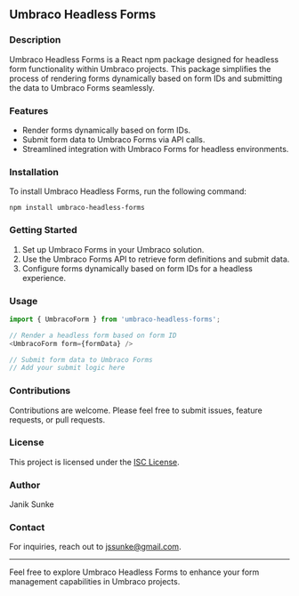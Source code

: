 ## Umbraco Headless Forms

### Description
Umbraco Headless Forms is a React npm package designed for headless form functionality within Umbraco projects. This package simplifies the process of rendering forms dynamically based on form IDs and submitting the data to Umbraco Forms seamlessly.

### Features
- Render forms dynamically based on form IDs.
- Submit form data to Umbraco Forms via API calls.
- Streamlined integration with Umbraco Forms for headless environments.

### Installation
To install Umbraco Headless Forms, run the following command:
```
npm install umbraco-headless-forms
```

### Getting Started
1. Set up Umbraco Forms in your Umbraco solution.
2. Use the Umbraco Forms API to retrieve form definitions and submit data.
3. Configure forms dynamically based on form IDs for a headless experience.

### Usage
```javascript
import { UmbracoForm } from 'umbraco-headless-forms';

// Render a headless form based on form ID
<UmbracoForm form={formData} />

// Submit form data to Umbraco Forms
// Add your submit logic here
```

### Contributions
Contributions are welcome. Please feel free to submit issues, feature requests, or pull requests.

### License
This project is licensed under the [ISC License](https://opensource.org/license/isc-license-txt).

### Author
Janik Sunke

### Contact
For inquiries, reach out to [jssunke@gmail.com](mailto:jssunke@gmail.com).

---
Feel free to explore Umbraco Headless Forms to enhance your form management capabilities in Umbraco projects.
